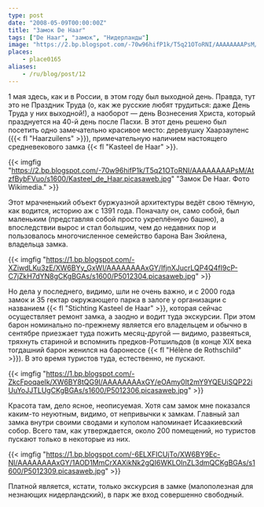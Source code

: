 ```yaml
---
type: post
date: "2008-05-09T00:00:00Z"
title: "Замок De Haar"
tags: ["De Haar", "замок", "Нидерланды"]
image: "https://2.bp.blogspot.com/-70w96hifP1k/T5q21OToRNI/AAAAAAAAPsM/AtzfBybFVuo/s1600/Kasteel_de_Haar.picasaweb.jpg"
places:
    - place0165
aliases:
    - /ru/blog/post/12
---
```


1 мая здесь, как и в России, в этом году был выходной день. Правда, тут это не Праздник Труда (о, как же русские любят трудиться: даже День Труда у них выходной!), а наоборот — день Вознесения Христа, который празднуется на 40-й день после Пасхи. В этот день решено был посетить одно замечательно красивое место: деревушку Хаарзауленс ({{< fl "Haarzuilens" >}}), примечательную наличием настоящего средневекового замка {{< fl "Kasteel de Haar" >}}.

<!--more-->

{{< imgfig "https://2.bp.blogspot.com/-70w96hifP1k/T5q21OToRNI/AAAAAAAAPsM/AtzfBybFVuo/s1600/Kasteel_de_Haar.picasaweb.jpg" "Замок De Haar. Фото Wikimedia." >}}

Этот мрачненький объект буржуазной архитектуры ведёт свою тёмную, как водится, историю аж с 1391 года. Поначалу он, само собой, был маленьким (представляя собой просто укреплённую башню), а впоследствии вырос и стал большим, чем до недавних пор и пользовалось многочисленное семейство барона Ван Зюйлена, владельца замка.

{{< imgfig "https://1.bp.blogspot.com/-XZiwdLKu3zE/XW6BYy_GxWI/AAAAAAAAxGY/IfjnXJucrLQP4Q4fI9cP-C7jZkH7dYN8gCKgBGAs/s1600/P5012304.picasaweb.jpg" >}}

Но дела у последнего, видимо, шли не очень важно, и с 2000 года замок и 35 гектар окружающего парка в залоге у организации с названием {{< fl "Stichting Kasteel de Haar" >}}, которая сейчас осуществляет ремонт замка, а заодно и водит туда экскурсии. При этом барон номинально по-прежнему является его владельцем и обычно в сентябре приезжает туда пожить месяц-другой — видимо, развеяться, тряхнуть стариной и вспомнить предков-Ротшильдов (в конце XIX века тогдашний барон женился на баронессе {{< fl "Hélène de Rothschild" >}}). В это время туристов туда, естественно, не пускают.

{{< imgfig "https://1.bp.blogspot.com/-ZkcFpoqaeIk/XW6BY8tQG9I/AAAAAAAAxGY/eOAmy0It2mY9YQEUiSQP22iUuYoJJTLUgCKgBGAs/s1600/P5012306.picasaweb.jpg" >}}

Красота там, дело ясное, неописуемая. Хотя сам замок мне показался каким-то неуютным, видимо, от непривычки к замкам. Главный зал замка внутри своими сводами и куполом напоминает Исаакиевский собор. Всего там, как утверждается, около 200 помещений, но туристов пускают только в некоторые из них.

{{< imgfig "https://1.bp.blogspot.com/-6ELXFICUjTo/XW6BY9Ec-NI/AAAAAAAAxGY/1AOD1MmCrXAXikNk2gQI6WKLOInZL3dmQCKgBGAs/s1600/P5012309.picasaweb.jpg" >}}

Платной является, кстати, только экскурсия в замке (малополезная для незнающих нидерландский), в парк же вход совершенно свободный.
